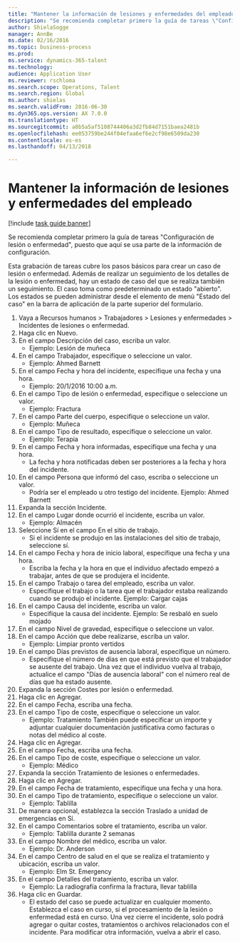 ```yaml
--- 
title: "Mantener la información de lesiones y enfermedades del empleado"
description: "Se recomienda completar primero la guía de tareas \"Configuración de lesión o enfermedad\", puesto que aquí se usa parte de la información de configuración."
author: ShielaSogge
manager: AnnBe
ms.date: 02/16/2016
ms.topic: business-process
ms.prod: 
ms.service: dynamics-365-talent
ms.technology: 
audience: Application User
ms.reviewer: rschloma
ms.search.scope: Operations, Talent
ms.search.region: Global
ms.author: shielas
ms.search.validFrom: 2016-06-30
ms.dyn365.ops.version: AX 7.0.0
ms.translationtype: HT
ms.sourcegitcommit: a8b5a5af5108744406a3d2fb84d7151baea2481b
ms.openlocfilehash: ee053759be244f04efaa6ef6e2cf98e6509da230
ms.contentlocale: es-es
ms.lasthandoff: 04/13/2018

---
```

# <a name="maintain-employee-injury-and-illness-information"></a>Mantener la información de lesiones y enfermedades del empleado

[!include [task guide banner](../../includes/task-guide-banner.md)]

Se recomienda completar primero la guía de tareas "Configuración de lesión o enfermedad", puesto que aquí se usa parte de la información de configuración. 



Esta grabación de tareas cubre los pasos básicos para crear un caso de lesión o enfermedad. Además de realizar un seguimiento de los detalles de la lesión o enfermedad, hay un estado de caso del que se realiza también un seguimiento.  El caso toma como predeterminado un estado "abierto".  Los estados se pueden administrar desde el elemento de menú "Estado del caso" en la barra de aplicación de la parte superior del formulario.

1. Vaya a Recursos humanos > Trabajadores > Lesiones y enfermedades > Incidentes de lesiones o enfermedad.
2. Haga clic en Nuevo.
3. En el campo Descripción del caso, escriba un valor.
    * Ejemplo: Lesión de muñeca  
4. En el campo Trabajador, especifique o seleccione un valor.
    * Ejemplo: Ahmed Barnett  
5. En el campo Fecha y hora del incidente, especifique una fecha y una hora.
    * Ejemplo: 20/1/2016 10:00 a.m.  
6. En el campo Tipo de lesión o enfermedad, especifique o seleccione un valor.
    * Ejemplo: Fractura  
7. En el campo Parte del cuerpo, especifique o seleccione un valor.
    * Ejemplo: Muñeca  
8. En el campo Tipo de resultado, especifique o seleccione un valor.
    * Ejemplo: Terapia  
9. En el campo Fecha y hora informadas, especifique una fecha y una hora.
    * La fecha y hora notificadas deben ser posteriores a la fecha y hora del incidente.  
10. En el campo Persona que informó del caso, escriba o seleccione un valor.
    * Podría ser el empleado u otro testigo del incidente.  Ejemplo: Ahmed Barnett  
11. Expanda la sección Incidente.
12. En el campo Lugar donde ocurrió el incidente, escriba un valor.
    * Ejemplo: Almacén  
13. Seleccione Sí en el campo En el sitio de trabajo.
    * Si el incidente se produjo en las instalaciones del sitio de trabajo, seleccione sí.  
14. En el campo Fecha y hora de inicio laboral, especifique una fecha y una hora.
    * Escriba la fecha y la hora en que el individuo afectado empezó a trabajar, antes de que se produjera el incidente.  
15. En el campo Trabajo o tarea del empleado, escriba un valor.
    * Especifique el trabajo o la tarea que el trabajador estaba realizando cuando se produjo el incidente.  Ejemplo: Cargar cajas  
16. En el campo Causa del incidente, escriba un valor.
    * Especifique la causa del incidente.  Ejemplo: Se resbaló en suelo mojado  
17. En el campo Nivel de gravedad, especifique o seleccione un valor.
18. En el campo Acción que debe realizarse, escriba un valor.
    * Ejemplo: Limpiar pronto vertidos  
19. En el campo Días previstos de ausencia laboral, especifique un número.
    * Especifique el número de días en que está previsto que el trabajador se ausente del trabajo.  Una vez que el individuo vuelva al trabajo, actualice el campo "Días de ausencia laboral" con el número real de días que ha estado ausente.  
20. Expanda la sección Costes por lesión o enfermedad.
21. Haga clic en Agregar.
22. En el campo Fecha, escriba una fecha.
23. En el campo Tipo de coste, especifique o seleccione un valor.
    * Ejemplo: Tratamiento También puede especificar un importe y adjuntar cualquier documentación justificativa como facturas o notas del médico al coste.  
24. Haga clic en Agregar.
25. En el campo Fecha, escriba una fecha.
26. En el campo Tipo de coste, especifique o seleccione un valor.
    * Ejemplo: Médico  
27. Expanda la sección Tratamiento de lesiones o enfermedades.
28. Haga clic en Agregar.
29. En el campo Fecha de tratamiento, especifique una fecha y una hora.
30. En el campo Tipo de tratamiento, especifique o seleccione un valor.
    * Ejemplo: Tablilla  
31. De manera opcional, establezca la sección Traslado a unidad de emergencias en Sí.
32. En el campo Comentarios sobre el tratamiento, escriba un valor.
    * Ejemplo: Tablilla durante 2 semanas  
33. En el campo Nombre del médico, escriba un valor.
    * Ejemplo: Dr. Anderson  
34. En el campo Centro de salud en el que se realiza el tratamiento y ubicación, escriba un valor.
    * Ejemplo: Elm St. Emergency  
35. En el campo Detalles del tratamiento, escriba un valor.
    * Ejemplo: La radiografía confirma la fractura, llevar tablilla  
36. Haga clic en Guardar.
    * El estado del caso se puede actualizar en cualquier momento.  Establezca el caso en curso, si el procesamiento de la lesión o enfermedad está en curso.  Una vez cierre el incidente, solo podrá agregar o quitar costes, tratamientos o archivos relacionados con el incidente.  Para modificar otra información, vuelva a abrir el caso.  


